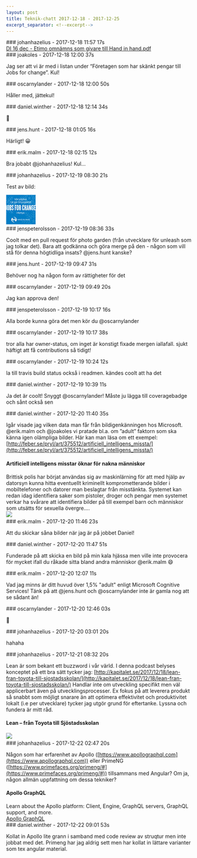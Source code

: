 ```yaml
---
layout: post
title: Teknik-chatt 2017-12-18 - 2017-12-25
excerpt_separator: <!--excerpt-->
---
```

<section class="message" markdown="1">
### johanhazelius - 2017-12-18 11:57 17s


<div class="fileblock">
<div class="text">
</div>
<a href="/assets/blogAssets/F8H0T4BV4-DI_16_dec_-_Etimo_omnämns_som_givare_till_Hand_in_hand.pdf">DI 16 dec - Etimo omnämns som givare till Hand in hand.pdf</a>
</div>

</section>
<section class="message" markdown="1">
### joakoles - 2017-12-18 12:00 37s

Jag ser att vi är med i listan under “Företagen som har skänkt pengar till Jobs for change”. Kul!
</section>
<section class="message" markdown="1">
### oscarnylander - 2017-12-18 12:00 50s

Håller med, jättekul!
</section>
<section class="message" markdown="1">
### daniel.winther - 2017-12-18 12:14 34s

👏
</section>
<section class="message" markdown="1">
### jens.hunt - 2017-12-18 01:05 16s

Härligt! 😀

<!--excerpt-->
</section>
<section class="message" markdown="1">
### erik.malm - 2017-12-18 02:15 12s

Bra jobabt @johanhazelius! Kul...
</section>
<section class="message" markdown="1">
### johanhazelius - 2017-12-19 08:30 21s

Test av bild:

<div class="imageblock">
<a href="/assets/blogAssets/F8GQ7NX7F-hand-0053-banner_statisk-300x250px.jpg">
<img alt="hand-0053-banner_statisk-300x250px.jpg" src="/assets/blogAssets/thumbnail-F8GQ7NX7F-hand-0053-banner_statisk-300x250px.jpg"/>
</a></div>

     
</section>
<section class="message" markdown="1">
### jenspeterolsson - 2017-12-19 08:36 33s

Coolt med en pull request för photo garden (från utvecklare för unleash som jag tolkar det). Bara att godkänna och göra merge på den - någon som vill stå för denna högtidliga insats? @jens.hunt kanske?
</section>
<section class="message" markdown="1">
### jens.hunt - 2017-12-19 09:47 31s

Behöver nog ha någon form av rättigheter för det
</section>
<section class="message" markdown="1">
### oscarnylander - 2017-12-19 09:49 20s

Jag kan approva den!
</section>
<section class="message" markdown="1">
### jenspeterolsson - 2017-12-19 10:17 16s

Alla borde kunna göra det men kör du @oscarnylander 
</section>
<section class="message" markdown="1">
### oscarnylander - 2017-12-19 10:17 38s

tror alla har owner-status, om inget är konstigt
fixade mergen iallafall. sjukt häftigt att få contributions så tidigt!
</section>
<section class="message" markdown="1">
### oscarnylander - 2017-12-19 10:24 12s

la till travis build status också i readmen. kändes coolt att ha det
</section>
<section class="message" markdown="1">
### daniel.winther - 2017-12-19 10:39 11s

Ja det är coolt! Snyggt @oscarnylander! Måste ju lägga till coveragebadge och sånt också sen
</section>
<section class="message" markdown="1">
### daniel.winther - 2017-12-20 11:40 35s

Igår visade jag vilken data man får från bildigenkänningen hos Microsoft. @erik.malm och @joakoles vi pratade bl.a. om ”adult” faktorn som ska känna igen olämpliga bilder. Här kan man läsa om ett exempel: 
[http://feber.se/pryl/art/375512/artificiell_intelligens_missta/](http://feber.se/pryl/art/375512/artificiell_intelligens_missta/)

<div class="attachment"><h4>Artificiell intelligens misstar öknar för nakna människor</h4><div class="text">Brittisk polis har börjat användas sig av maskinlärning för att med hjälp av datorsyn kunna hitta eventuellt kriminellt komprometterande bilder i mobiltelefoner och datorer man beslagtar från misstänkta. Systemet kan redan idag identifiera saker som pistoler, droger och pengar men systemet verkar ha svårare att identifiera bilder på till exempel barn och människor som utsätts för sexuella övergre....</div>
<a href="http://feber.se/pryl/art/375512/artificiell_intelligens_missta/"><img src="http://static.feber.se/article_images/44/27/90/442790_440x440.jpeg" fallback="Artificiell intelligens misstar öknar för nakna människor"/></a></div>
    
</section>
<section class="message" markdown="1">
### erik.malm - 2017-12-20 11:46 23s

Att du skickar såna bilder när jag är på jobbet Daniel! 
</section>
<section class="message" markdown="1">
### daniel.winther - 2017-12-20 11:47 51s

Funderade på att skicka en bild på min kala hjässa men ville inte provocera för mycket ifall du råkade sitta bland andra människor @erik.malm 😄
</section>
<section class="message" markdown="1">
### erik.malm - 2017-12-20 12:07 11s

Vad jag minns är ditt huvud över 1,5% "adult" enligt Microsoft Cognitive Services! Tänk på att @jens.hunt och @oscarnylander inte är gamla nog att se sådant än!
</section>
<section class="message" markdown="1">
### oscarnylander - 2017-12-20 12:46 03s

🐴
</section>
<section class="message" markdown="1">
### johanhazelius - 2017-12-20 03:01 20s

hahaha
</section>
<section class="message" markdown="1">
### johanhazelius - 2017-12-21 08:32 20s

Lean är som bekant ett buzzword i vår värld. I denna podcast belyses konceptet på ett bra sätt tycker jag: [http://kapitalet.se/2017/12/18/lean-fran-toyota-till-sjostadsskolan/](http://kapitalet.se/2017/12/18/lean-fran-toyota-till-sjostadsskolan/)
Handlar inte om utveckling specifikt men väl applicerbart även på utvecklingsprocesser. Ex fokus på att leverera produkt så snabbt som möjligt snarare än att optimera effektivitet och produktivitet lokalt (i.e per utvecklare) tycker jag utgör grund för eftertanke. Lyssna och fundera är mitt råd.

<div class="attachment"><h4>Lean – från Toyota till Sjöstadsskolan</h4><div class="text"></div>
<a href="http://kapitalet.se/2017/12/18/lean-fran-toyota-till-sjostadsskolan/"><img src="http://kapitalet.se/wp-content/uploads/2017/12/work-1713103_1920-1024x576.jpg" fallback="Lean – från Toyota till Sjöstadsskolan"/></a></div>
    
</section>
<section class="message" markdown="1">
### johanhazelius - 2017-12-22 02:47 20s

Någon som har erfarenhet av Apollo ([https://www.apollographql.com](https://www.apollographql.com)) eller PrimeNG ([https://www.primefaces.org/primeng/#](https://www.primefaces.org/primeng/#)) tillsammans med Angular? Om ja, någon allmän uppfattning om dessa tekniker?

<div class="attachment"><h4>Apollo GraphQL</h4><div class="text">Learn about the Apollo platform: Client, Engine, GraphQL servers, GraphQL support, and more.</div>
<a href="https://www.apollographql.com">Apollo GraphQL</a></div>
    
</section>
<section class="message" markdown="1">
### daniel.winther - 2017-12-22 09:01 53s

Kollat in Apollo lite grann i samband med code review av struqtur men inte jobbat med det. Primeng har jag aldrig sett men har kollat in lättare varianter som tex angular material. 
</section>